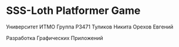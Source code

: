 # SSS-Loth Platformer Game

Университет ИТМО
Группа P3471
Туликов Никита
Орехов Евгений

Разработка Графических Приложений
